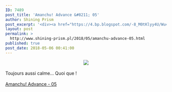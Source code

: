 ```yaml
---
ID: 7489
post_title: 'Amanchu! Advance &#8211; 05'
author: Shining Prism
post_excerpt: '<div><a href="https://4.bp.blogspot.com/-8_M0tKlyy4U/Wu4y68kWh_I/AAAAAAAAByo/HiuY3-B3MXIWmrOYd15LKl3dbvGVbeLogCLcBGAs/s1600/Amanchu%2521%2BAdvance%2B-%2B05.png" imageanchor="1"><img border="0" data-original-height="720" data-original-width="1280" src="https://4.bp.blogspot.com/-8_M0tKlyy4U/Wu4y68kWh_I/AAAAAAAAByo/HiuY3-B3MXIWmrOYd15LKl3dbvGVbeLogCLcBGAs/s1600/Amanchu%2521%2BAdvance%2B-%2B05.png"></a></div><br>Toujours aussi calme... Quoi que !<br><br><a href="http://jheberg.net/captcha/shining-prism-amanchu-advance-05/">Amanchu! Advance - 05</a>'
layout: post
permalink: >
  http://www.shining-prism.pl/2018/05/amanchu-advance-05.html
published: true
post_date: 2018-05-06 00:41:00
---
```

<div class="separator" style="clear: both; text-align: center;"><a href="https://4.bp.blogspot.com/-8_M0tKlyy4U/Wu4y68kWh_I/AAAAAAAAByo/HiuY3-B3MXIWmrOYd15LKl3dbvGVbeLogCLcBGAs/s1600/Amanchu%2521%2BAdvance%2B-%2B05.png" imageanchor="1" style="margin-left: 1em; margin-right: 1em;"><img border="0" data-original-height="720" data-original-width="1280" src="https://united-subs.dearclouds.com/wp-content/uploads/2018/05/14b7fccf78e8e3ab87bc4f90e47eb9cc.jpg" /></a></div><br />Toujours aussi calme... Quoi que !<br /><br /><a href="http://jheberg.net/captcha/shining-prism-amanchu-advance-05/">Amanchu! Advance - 05</a>